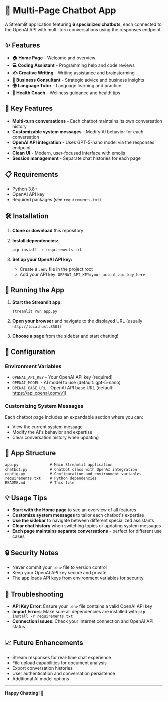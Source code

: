 # 🤖 Multi-Page Chatbot App

A Streamlit application featuring **6 specialized chatbots**, each connected to the OpenAI API with multi-turn conversations using the responses endpoint.

## ✨ Features

- **🏠 Home Page** - Welcome and overview
- **💻 Coding Assistant** - Programming help and code reviews
- **✍️ Creative Writing** - Writing assistance and brainstorming
- **💼 Business Consultant** - Strategic advice and business insights
- **🌍 Language Tutor** - Language learning and practice
- **🏃 Health Coach** - Wellness guidance and health tips

## 🚀 Key Features

- **Multi-turn conversations** - Each chatbot maintains its own conversation history
- **Customizable system messages** - Modify AI behavior for each conversation
- **OpenAI API integration** - Uses GPT-5-nano model via the responses endpoint
- **Clean UI** - Modern, user-focused interface with emojis
- **Session management** - Separate chat histories for each page

## 📋 Requirements

- Python 3.8+
- OpenAI API key
- Required packages (see `requirements.txt`)

## 🛠️ Installation

1. **Clone or download** this repository
2. **Install dependencies:**
   ```bash
   pip install -r requirements.txt
   ```

3. **Set up your OpenAI API key:**
   - Create a `.env` file in the project root
   - Add your API key: `OPENAI_API_KEY=your_actual_api_key_here`

## 🚀 Running the App

1. **Start the Streamlit app:**
   ```bash
   streamlit run app.py
   ```

2. **Open your browser** and navigate to the displayed URL (usually `http://localhost:8501`)

3. **Choose a page** from the sidebar and start chatting!

## 🔧 Configuration

### Environment Variables
- `OPENAI_API_KEY` - Your OpenAI API key (required)
- `OPENAI_MODEL` - AI model to use (default: gpt-5-nano)
- `OPENAI_BASE_URL` - OpenAI API base URL (default: https://api.openai.com/v1)

### Customizing System Messages
Each chatbot page includes an expandable section where you can:
- View the current system message
- Modify the AI's behavior and expertise
- Clear conversation history when updating

## 📱 App Structure

```
app.py              # Main Streamlit application
chatbot.py          # Chatbot class with OpenAI integration
config.py           # Configuration and environment variables
requirements.txt    # Python dependencies
README.md           # This file
```

## 💡 Usage Tips

- **Start with the Home page** to see an overview of all features
- **Customize system messages** to tailor each chatbot's expertise
- **Use the sidebar** to navigate between different specialized assistants
- **Clear chat history** when switching topics or updating system messages
- **Each page maintains separate conversations** - perfect for different use cases

## 🔒 Security Notes

- Never commit your `.env` file to version control
- Keep your OpenAI API key secure and private
- The app loads API keys from environment variables for security

## 🐛 Troubleshooting

- **API Key Error**: Ensure your `.env` file contains a valid OpenAI API key
- **Import Errors**: Make sure all dependencies are installed with `pip install -r requirements.txt`
- **Connection Issues**: Check your internet connection and OpenAI API status

## 📈 Future Enhancements

- Stream responses for real-time chat experience
- File upload capabilities for document analysis
- Export conversation histories
- User authentication and conversation persistence
- Additional AI model options

---

**Happy Chatting! 🎉**
